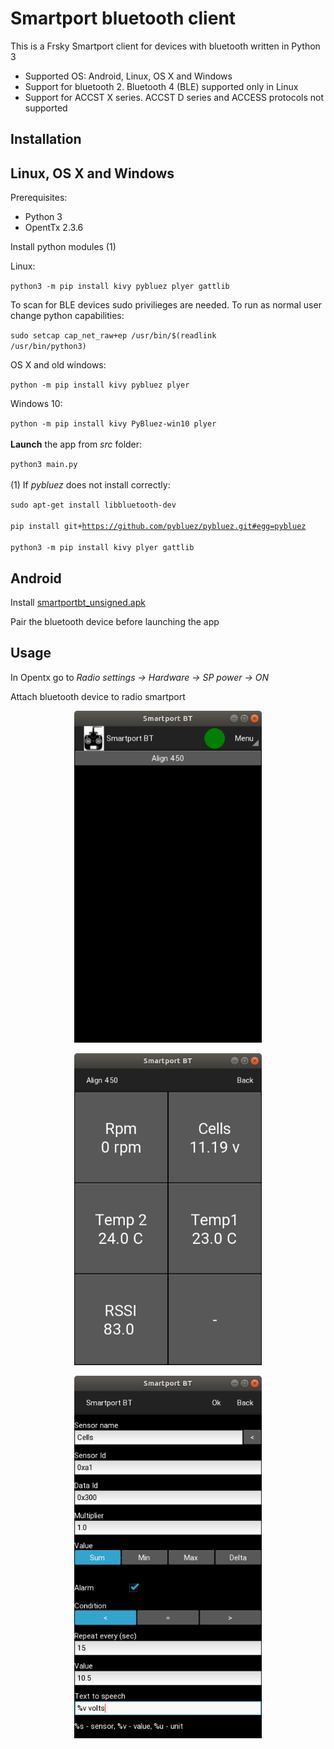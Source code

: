 # Smartport bluetooth client

This is a Frsky Smartport client for devices with bluetooth written in Python 3

- Supported OS: Android, Linux, OS X and Windows
- Support for bluetooth 2. Bluetooth 4 (BLE) supported only in Linux
- Support for ACCST X series. ACCST D series and ACCESS protocols not supported


## Installation

## Linux, OS X and Windows

Prerequisites:

- Python 3
- OpentTx 2.3.6

Install python modules (1)

Linux:

<code>python3 -m pip install kivy pybluez plyer gattlib</code>

To scan for BLE devices sudo privilieges are needed. To run as normal user change python capabilities:

<code>sudo setcap cap_net_raw+ep /usr/bin/$(readlink /usr/bin/python3)</code>

OS X and old windows:

<code>python -m pip install kivy pybluez plyer</code>

Windows 10:

<code>python -m pip install kivy PyBluez-win10 plyer</code>  
\
**Launch** the app from *src* folder:

<code>python3 main.py</code>  
\
(1) If *pybluez* does not install correctly:

<code>sudo apt-get install libbluetooth-dev  
pip install git+https://github.com/pybluez/pybluez.git#egg=pybluez  
python3 -m pip install kivy plyer gattlib</code>  


## Android

Install [smartportbt_unsigned.apk](https://github.com/dgatf/smartport_bluetooth/releases/download/v1.0/smartportbt_unsigned.apk) 

Pair the bluetooth device before launching the app

## Usage

In Opentx go to *Radio settings -> Hardware -> SP power -> ON*

Attach bluetooth device to radio smartport


<p align="center"><img src="./images/models.png" width="300"><br>

<p align="center"><img src="./images/sensors.png" width="300"><br>

<p align="center"><img src="./images/sensor.png" width="300"><br>